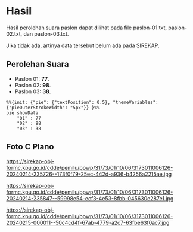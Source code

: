 # Hasil

Hasil perolehan suara paslon dapat dilihat pada file paslon-01.txt, paslon-02.txt, dan paslon-03.txt.

Jika tidak ada, artinya data tersebut belum ada pada SIREKAP.

## Perolehan Suara

 * Paslon 01: **77**.
 * Paslon 02: **98**.
 * Paslon 03: **38**.

```mermaid
%%{init: {"pie": {"textPosition": 0.5}, "themeVariables": {"pieOuterStrokeWidth": "5px"}} }%%
pie showData
    "01" : 77
    "02" : 98
    "03" : 38
```
## Foto C Plano

https://sirekap-obj-formc.kpu.go.id/cdde/pemilu/ppwp/31/73/01/10/06/3173011006126-20240214-235726--173f0f79-25ec-442d-a936-b4256a2215ae.jpg

https://sirekap-obj-formc.kpu.go.id/cdde/pemilu/ppwp/31/73/01/10/06/3173011006126-20240214-235847--59998e54-ecf3-4e53-8fbb-045630e287e1.jpg

https://sirekap-obj-formc.kpu.go.id/cdde/pemilu/ppwp/31/73/01/10/06/3173011006126-20240215-000011--50c4cd4f-67ab-4779-a2c7-63fbe63f0ac7.jpg
